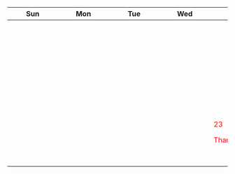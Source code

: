|<div style='width:100px'>Sun</div>|<div style='width:100px'>Mon</div>|<div style='width:100px'>Tue</div>|<div style='width:100px'>Wed</div>|<div style='width:100px'>Thu</div>|<div style='width:100px'>Fri</div>|<div style='width:100px'>Sat</div>|
|:-:|:-:|:-:|:-:|:-:|:-:|:-:|
|<br/><br/> |<br/><br/> |<br/><br/> |<br/><br/>|<br/><br/>|<br/><br/>|<br/><br/>|
|<br/><br/>|<br/><br/>|<br/><br/>|<br/><br/>|<br/><br/>|<span style='color:red'><p align='left'>10</p></span><span style='color:red'>Veterans Day (Observed)</span>|<span style='color:red'><p align='left'>11</p></span><span style='color:red'>Veterans Day</span>|
|<br/><br/>|<br/><br/>|<br/><br/>|<br/><br/>|<br/><br/>|<br/><br/>|<br/><br/>|
|<br/><br/>|<br/><br/>|<br/><br/>|<br/><br/>|<span style='color:red'><p align='left'>23</p></span><span style='color:red'>Thanksgiving</span>|<br/><br/>|<br/><br/>|
|<br/><br/>|<br/><br/>|<br/><br/>|<br/><br/>|<br/><br/>|<br/><br/> |<br/><br/> |
